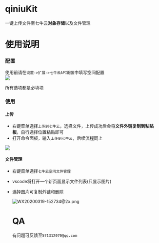 # qiniuKit

一键上传文件至七牛云**对象存储**以及文件管理

# 使用说明

### 配置

使用前请在``设置->扩展->七牛云API配置``中填写空间配置    
![](https://i.loli.net/2019/11/20/d8zbXGknVCBLTFj.jpg)

所有选项都是必填项    

### 使用

#### 上传

- 右键菜单选择``上传到七牛云``，选择文件，上传成功后会将**文件外链复制到粘贴板**，自行选择位置粘贴即可
- 打开命令面板，输入``上传到七牛云``，后续流程同上

![](https://i.loli.net/2019/11/20/HFjO4dpgQfKhkvt.jpg)

#### 文件管理

- 右键菜单选择``七牛云空间文件管理``
- vscode将打开一个新页面显示文件列表(只显示图片)
- 选择图片可复制外链和删除
  
  
  
  ![WX20200319-152734@2x.png](https://i.loli.net/2020/03/19/qiAwImyVPYQzv4g.png)
  
  
  # QA
  
  有问题可反馈至``571312070@qq.com``